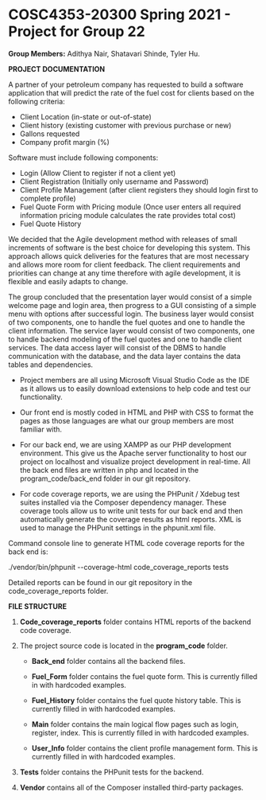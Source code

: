 # COSC4353-20300 Spring 2021 - Project for Group 22

**Group Members:** Adithya Nair, Shatavari Shinde, Tyler Hu. 


**PROJECT DOCUMENTATION**

A partner of your petroleum company has requested to build a software application that will predict the rate of the fuel cost for clients based on the following criteria:
 - Client Location (in-state or out-of-state)
 - Client history (existing customer with previous purchase or new)
 - Gallons requested
 - Company profit margin (%)

Software must include following components:
 - Login (Allow Client to register if not a client yet)
 - Client Registration (Initially only username and Password)
 - Client Profile Management (after client registers they should login first to complete profile)
 - Fuel Quote Form with Pricing module (Once user enters all required information pricing module calculates the rate provides total cost)
 - Fuel Quote History

We decided that the Agile development method with releases of small increments of software is the best choice for developing this system. This approach allows quick deliveries for the features that are most necessary and allows more room for client feedback. The client requirements and priorities can change at any time therefore with agile development, it is flexible and easily adapts to change. 

The group concluded that the presentation layer would consist of a simple welcome page and login area, then progress to a GUI consisting of a simple menu with options after successful login. The business layer would consist of two components, one to handle the fuel quotes and one to handle the client information. The service layer would consist of two components, one to handle backend modeling of the fuel quotes and one to handle client services. The data access layer will consist of the DBMS to handle communication with the database, and the data layer contains the data tables and dependencies.

 - Project members are all using Microsoft Visual Studio Code as the IDE as it allows us to easily download extensions to help code and test our functionality.

 - Our front end is mostly coded in HTML and PHP with CSS to format the pages as those languages are what our group members are most familiar with. 

 - For our back end, we are using XAMPP as our PHP development environment. This give us the Apache server functionality to host our project on localhost and visualize project development in real-time. All the back end files are written in php and located in the program_code/back_end folder in our git repository.

 - For code coverage reports, we are using the PHPunit / Xdebug test suites installed via the Composer dependency manager. These coverage tools allow us to write unit tests for our back end and then automatically generate the coverage results as html reports. XML is used to manage the PHPunit settings in the phpunit.xml file.


Command console line to generate HTML code coverage reports for the back end is:


./vendor/bin/phpunit --coverage-html code_coverage_reports tests


Detailed reports can be found in our git repository in the code_coverage_reports folder. 


**FILE STRUCTURE**

1. **Code_coverage_reports** folder contains HTML reports of the backend code coverage.

2. The project source code is located in the **program_code** folder.

   - **Back_end** folder contains all the backend files.

   - **Fuel_Form** folder contains the fuel quote form. This is currently filled in with hardcoded examples.

   - **Fuel_History** folder contains the fuel quote history table. This is currently filled in with hardcoded examples.

   - **Main** folder contains the main logical flow pages such as login, register, index. This is currently filled in with hardcoded examples.

   - **User_Info** folder contains the client profile management form. This is currently filled in with hardcoded examples.

3. **Tests** folder contains the PHPunit tests for the backend.

4. **Vendor** contains all of the Composer installed third-party packages.
